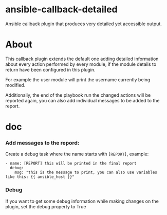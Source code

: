 # ansible-callback-detailed
Ansible callback plugin that  produces very detailed yet accessible output.

# About

This callback plugin extends the default one adding detailed information about every action performed by every
module, if the module details to return have been configured in this plugin.

For example the user module will print the username currently being modified.

Additionally, the end of the playbook run the changed actions will be reported again, 
you can also add individual messages to be added to the report.

# doc
### Add messages to the repord:

Create a debug task where the name starts with `[REPORT]`, example:

```$xslt
- name: [REPORT] this will be printed in the final report
  debug:
    msg: "this is the message to print, you can also use variables like this: {{ ansible_host }}"
``` 

### Debug
If you want to get some debug information while making changes on the plugin, set the debug property to True
